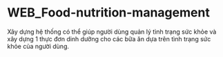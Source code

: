 # WEB_Food-nutrition-management
Xây dựng hệ thống có thể giúp người dùng quản lý tình trạng sức khỏe và xây dựng 1 thực đơn dinh dưỡng cho các bữa ăn dựa trên tình trạng sức khỏe của người dùng.
